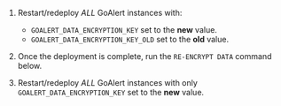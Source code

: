 1. Restart/redeploy _ALL_ GoAlert instances with:

   - `GOALERT_DATA_ENCRYPTION_KEY` set to the **new** value.
   - `GOALERT_DATA_ENCRYPTION_KEY_OLD` set to the **old** value.

2. Once the deployment is complete, run the `RE-ENCRYPT DATA` command below.
3. Restart/redeploy _ALL_ GoAlert instances with only `GOALERT_DATA_ENCRYPTION_KEY` set to the **new** value.
